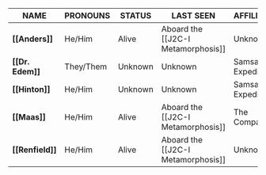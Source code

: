 
| **NAME**         | **PRONOUNS** | **STATUS** | **LAST SEEN**                      | **AFFILIATION**     | **ATTITUDE** |
| ---------------- | ------------ | ---------- | ---------------------------------- | ------------------- | ------------ |
| **[[Anders]]**   | He/Him       | Alive      | Aboard the [[J2C-I Metamorphosis]] | Unknown             | Friendly     |
| **[[Dr. Edem]]** | They/Them    | Unknown    | Unknown                            | Samsa VI Expedition | Unknown      |
| **[[Hinton]]**   | He/Him       | Unknown    | Unknown                            | Samsa VI Expedition | Unknown      |
| **[[Maas]]**     | He/Him       | Alive      | Aboard the [[J2C-I Metamorphosis]] | The Company         | Friendly     |
| **[[Renfield]]** | He/Him       | Alive      | Aboard the [[J2C-I Metamorphosis]] | Unknown             | Friendly     |

